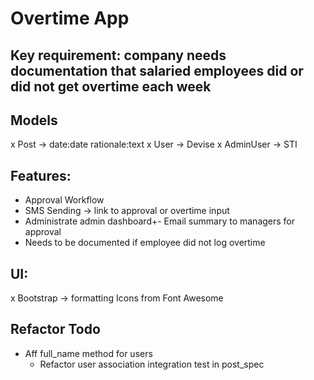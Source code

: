 # Overtime App
 
 ## Key requirement: company needs documentation that salaried employees did or did not get overtime each week
 
 ## Models
 x Post -> date:date rationale:text
 x User -> Devise
 x AdminUser -> STI
 
 ## Features:
 - Approval Workflow
 - SMS Sending -> link to approval or overtime input
 - Administrate admin dashboard+- Email summary to managers for approval
 - Needs to be documented if employee did not log overtime
 
 ## UI:
  x Bootstrap -> formatting
  Icons from Font Awesome

  ## Refactor Todo

- Aff full_name method for users
  - Refactor user association integration test in post_spec